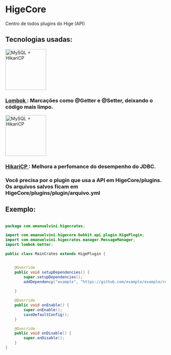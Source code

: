 # HigeCore
Centro de todos plugins do Hige (API)

<h2> Tecnologias usadas: </h2>

<div style="display: inline">
    <img width=128 height=128 alt="MySQL + HikariCP" src="https://avatars.githubusercontent.com/u/45949248?s=200&v=4"/> <h3><bold><a href="https://github.com/projectlombok/lombok"> Lombok </a> </bold>: Marcações como @Getter e @Setter, deixando o código mais limpo. </h3>
</div>
<div style="display: inline">
    <img width=128 height=128 alt="MySQL + HikariCP" src="https://icons-for-free.com/iconfiles/png/512/mysql+original+wordmark-1324760553527083815.png"/> <h3><bold><a href="https://github.com/projectlombok/lombok"> HikariCP </a> </bold>: Melhora a perfomance do desempenho do JDBC. </h3>
</div>

<h3>
 Você precisa por o plugin que usa a API em HigeCore/plugins.<br/>
 Os arquivos salvos ficam em HigeCore/plugins/plugin/arquivo.yml
</h3>

<h2>Exemplo:</h2>

```java
    
package com.emanuelvini.higecrates;

import com.emanuelvini.higecore.bukkit.api.plugin.HigePlugin;
import com.emanuelvini.higecrates.manager.MessageManager;
import lombok.Getter;

public class MainCrates extends HigePlugin {


    @Override
    public void setupDependencies() {
        super.setupDependencies();
        addDependency("example", "https://github.com/example/example/releases/download/v1.0/example.jar");
        
    }

    @Override
    public void onEnable() {
        super.onEnable();
        saveDefaultConfig();
    }

    @Override
    public void onDisable() {
        super.onDisable();
    }
}

```


